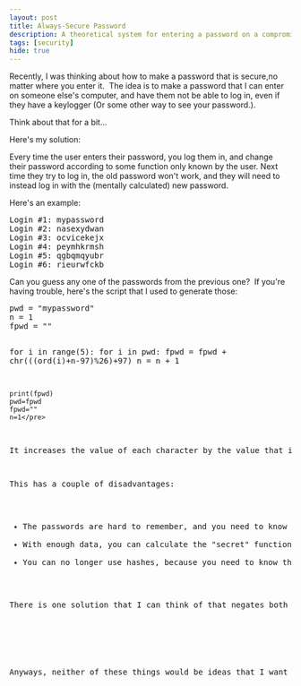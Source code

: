 ```yaml
---
layout: post
title: Always-Secure Password
description: A theoretical system for entering a password on a compromised system
tags: [security]
hide: true
---
```

<p>Recently, I was thinking about how to make a password that is secure,no matter where you enter it.  The idea is to make a password that I can enter on someone else's computer, and have them not be able to log in, even if they have a keylogger (Or some other way to see your password.).</p>
<p>Think about that for a bit...</p>
<p>Here's my solution:</p>
<p>Every time the user enters their password, you log them in, and change their password according to some function only known by the user. Next time they try to log in, the old password won't work, and they will need to instead log in with the (mentally calculated) new password.</p>
<p>Here's an example:</p>
<pre>Login #1: mypassword
Login #2: nasexydwan
Login #3: ocvicekejx
Login #4: peymhkrmsh
Login #5: qgbqmqyubr
Login #6: rieurwfckb</pre>
<p>Can you guess any one of the passwords from the previous one?  If you're having trouble, here's the script that I used to generate those:</p>
<pre>pwd = "mypassword"
n = 1
fpwd = ""

for i in range(5):
    for i in pwd:
        fpwd = fpwd + chr(((ord(i)+n-97)%26)+97)
        n = n + 1

    print(fpwd)
    pwd=fpwd
    fpwd=""
    n=1</pre>
<p>It increases the value of each character by the value that it increased the previous character by + 1.</p>
<p>This has a couple of disadvantages:</p>
<ul>
<li>The passwords are hard to remember, and you need to know either the iteration number or the old password to calculate the new password.  However, you can write down the old password, so that makes it a bit better.  Still most people that I know would get pissed off by a system like this.</li>
<li>With enough data, you can calculate the "secret" function.  If you're good with patterns, you might be able to see the function that was used.  You do, however, need to know the iteration numbers of all the passwords that were entered.</li>
<li>You can no longer use hashes, because you need to know the old password.  Again, you can negate this by when the user logs in, if their password matches a hash, use the (plaintext) password that they just entered to calculate the hash of the new password.</li>
</ul>
<p>There is one solution that I can think of that negates both of those problems:  Have the password be picked from a predefined list.  That helps with point one, because you get to directly choose the new password (although, still, most people I know use a single password for most account, so this is arguable.)  It helps with point two, because each password is "random".  And it helps with point three, because you can store the hashes, due to not needing the old password to calculate the new one.  The problem with this idea is that there is a finite list of possible passwords, so someone can set up script/etc to try all know passwords until it hits a window of time where the password has that value.  You can make the list of passwords bigger, but that has the problem of a finite human memory.</p>
<p>&nbsp;</p>
<p>Anyways, neither of these things would be ideas that I want to use, but it's interesting to think about.</p>
